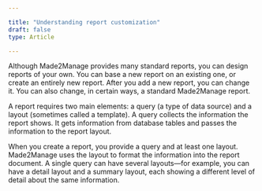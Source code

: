 ```yaml
---

title: "Understanding report customization"
draft: false
type: Article

---
```


Although Made2Manage provides many standard reports, you can design reports of your own. You can base a new report on an existing one, or create an entirely new report. After you add a new report, you can change it. You can also change, in certain ways, a standard Made2Manage report.


A report requires two main elements: a query (a type of data source) and a layout (sometimes called a template). A query collects the information the report shows. It gets information from database tables and passes the information to the report layout.

When you create a report, you provide a query and at least one layout. Made2Manage uses the layout to format the information into the report document. A single query can have several layouts—for example, you can have a detail layout and a summary layout, each showing a different level of detail about the same information.

​